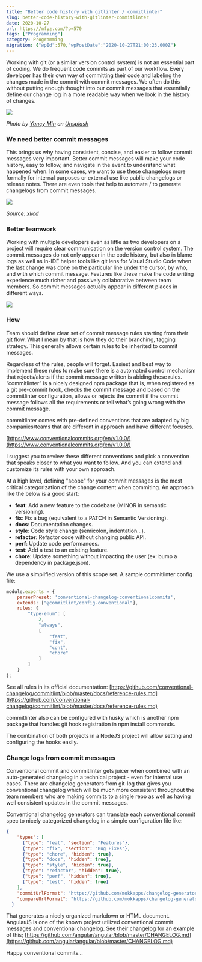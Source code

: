 ```yaml
---
title: "Better code history with gitlinter / commitlinter"
slug: better-code-history-with-gitlinter-commitlinter
date: 2020-10-27
url: https://mfyz.com/?p=570
tags: ["Programming"]
category: Programming
migration: {"wpId":570,"wpPostDate":"2020-10-27T21:00:23.000Z"}
---
```


Working with git (or a similar version control system) is not an essential part of coding. We do frequent code commits as part of our workflow. Every developer has their own way of committing their code and labeling the changes made in the commit with commit messages. We often do this without putting enough thought into our commit messages that essentially define our change log in a more readable way when we look in the history of changes.

![](/images/archive/en/2020/10/0_qOZINFzFrBEhJsx_.jpg)

_Photo by [Yancy Min](https://unsplash.com/@yancymin) on [Unsplash](https://unsplash.com)_

### We need better commit messages

This brings us why having consistent, concise, and easier to follow commit messages very important. Better commit messages will make your code history, easy to follow, and navigate in the event to understand what happened when. In some cases, we want to use these changelogs more formally for internal purposes or external use like public changelogs or release notes. There are even tools that help to automate / to generate changelogs from commit messages.

![](/images/archive/en/2020/10/0_zt7A4T4UjBGNlUHo.jpg)

_Source: [xkcd](https://xkcd.com/1296/)_

### Better teamwork

Working with multiple developers even as little as two developers on a project will require clear communication on the version control system. The commit messages do not only appear in the code history, but also in blame logs as well as in-IDE helper tools like git lens for Visual Studio Code when the last change was done on the particular line under the cursor, by who, and with which commit message. Features like these make the code writing experience much richer and passively collaborative between team members. So commit messages actually appear in different places in different ways.

![](/images/archive/en/2020/10/hovers-annotations.png)

### How

Team should define clear set of commit message rules starting from their git flow. What I mean by that is how they do their branching, tagging strategy. This generally allows certain rules to be inherited to commit messages.

Regardless of the rules, people will forget. Easiest and best way to implement these rules to make sure there is a automated control mechanism that rejects/alerts if the commit message written is abiding these rules. “commitlinter” is a nicely designed npm package that is, when registered as a git pre-commit hook, checks the commit message and based on the commitlinter configuration, allows or rejects the commit if the commit message follows all the requirements or tell what’s going wrong with the commit message.

commitlinter comes with pre-defined conventions that are adapted by big companies/teams that are different in approach and have different focuses. 

[https://www.conventionalcommits.org/en/v1.0.0/](https://www.conventionalcommits.org/en/v1.0.0/)

I suggest you to review these different conventions and pick a convention that speaks closer to what you want to follow. And you can extend and customize its rules with your own approach.

At a high level, defining "scope" for your commit messages is the most critical categorization of the change content when commiting. An approach like the below is a good start:

*   **feat**: Add a new feature to the codebase (MINOR in semantic versioning).
*   **fix**: Fix a bug (equivalent to a PATCH in Semantic Versioning).
*   **docs**: Documentation changes.
*   **style**: Code style change (semicolon, indentation...).
*   **refactor**: Refactor code without changing public API.
*   **perf**: Update code performances.
*   **test**: Add a test to an existing feature.
*   **chore**: Update something without impacting the user (ex: bump a dependency in package.json).

We use a simplified version of this scope set. A sample commitlinter config file:

```js
module.exports = {
	parserPreset: 'conventional-changelog-conventionalcommits',
	extends: ["@commitlint/config-conventional"],
	rules: {
		"type-enum": [
			2,
			"always",
			[
				"feat",
				"fix",
				"cont",
				"chore"
			]
		]
	}
};
```

See all rules in its official documentation: [https://github.com/conventional-changelog/commitlint/blob/master/docs/reference-rules.md](https://github.com/conventional-changelog/commitlint/blob/master/docs/reference-rules.md)

commitlinter also can be configured with husky which is another npm package that handles git hook registration in npm install commands.

The combination of both projects in a NodeJS project will allow setting and configuring the hooks easily.

### Change logs from commit messages

Conventional commit and commitlinter gets juicer when combined with an auto-generated changelog in a technical project - even for internal use cases. There are changelog generators from git-log that gives you conventional changelog which will be much more consistent throughout the team members who are making commits to a single repo as well as having well consistent updates in the commit messages.

Conventional changelog generators can translate each conventional commit spec to nicely categorized changelog in a simple configuration file like:

```json
{
    "types": [
      {"type": "feat", "section": "Features"},
      {"type": "fix", "section": "Bug Fixes"},
      {"type": "chore", "hidden": true},
      {"type": "docs", "hidden": true},
      {"type": "style", "hidden": true},
      {"type": "refactor", "hidden": true},
      {"type": "perf", "hidden": true},
      {"type": "test", "hidden": true}
    ],
    "commitUrlFormat": "https://github.com/mokkapps/changelog-generator-demo/commits/{{hash}}",
    "compareUrlFormat": "https://github.com/mokkapps/changelog-generator-demo/compare/{{previousTag}}...{{currentTag}}"
  }
```

That generates a nicely organized markdown or HTML document. AngularJS is one of the known project utilized conventional commit messages and conventional changelog. See their changelog for an example of this; [https://github.com/angular/angular/blob/master/CHANGELOG.md](https://github.com/angular/angular/blob/master/CHANGELOG.md)

Happy conventional commits...